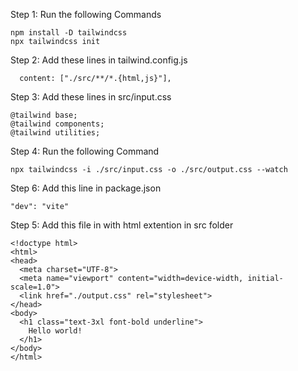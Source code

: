 Step 1: Run the following Commands

```
npm install -D tailwindcss
npx tailwindcss init

```

Step 2: Add these lines in tailwind.config.js

```
  content: ["./src/**/*.{html,js}"],

```
Step 3: Add these lines in src/input.css

```
@tailwind base;
@tailwind components;
@tailwind utilities;

```
Step 4: Run the following Command 

```
npx tailwindcss -i ./src/input.css -o ./src/output.css --watch

```

Step 6: Add this line in package.json

```
"dev": "vite"

```

Step 5: Add this file in with html extention in src folder

```
<!doctype html>
<html>
<head>
  <meta charset="UTF-8">
  <meta name="viewport" content="width=device-width, initial-scale=1.0">
  <link href="./output.css" rel="stylesheet">
</head>
<body>
  <h1 class="text-3xl font-bold underline">
    Hello world!
  </h1>
</body>
</html>

```

